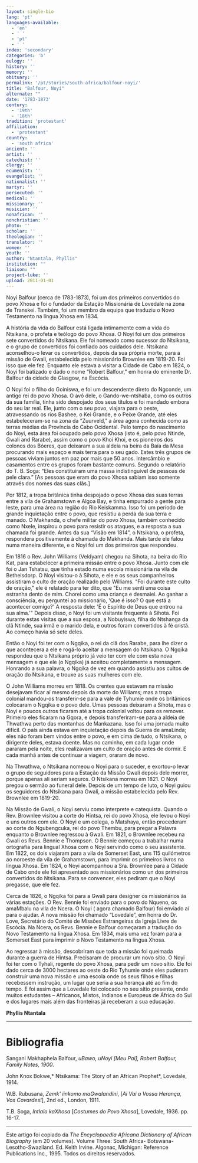 ```yaml
---
layout: single-bio
lang: 'pt'
languages-available:
  - 'en'
  - ' '
  - 'pt'
  - ' '
index: 'secondary'
categories: 'b'
eulogy: ''
history: ''
memory: ''
obituary: ''
permalink: '/pt/stories/south-africa/balfour-noyi/'
title: "Balfour, Noyi"
alternate: ""
date: '1783-1873'
century:
  - '19th'
  - '18th'
tradition: 'protestant'
affiliation:
  - 'protestant'
country:
  - 'south africa'
ancient: ''
artist: ''
catechist: ''
clergy: ''
ecumenist: ''
evangelist: ''
nationalist: ''
martyr: ''
persecuted: ''
medical: ''
missionary: ''
musician: ''
nonafrican: ''
nonchristian: ''
photo: ''
scholar: ''
theologian: ''
translator: ''
women: ''
youth: ''
author: "Ntantala, Phyllis"
institution: ""
liaison: ""
project-luke: ''
upload: 2011-01-01
---
```




Noyi Balfour (cerca de 1783-1873), foi um dos primeiros convertidos do povo Xhosa e foi o fundador da Estação Missionária de Lovedale na zona de Transkei. Também, foi um membro da equipa que traduziu o Novo Testamento na língua Xhosa em 1834.

A história da vida do Balfour está ligada intimamente com a vida do Ntsikana, o profeta e teólogo do povo Xhosa. O Noyi foi um dos primeiros sete convertidos do Ntsikana. Ele foi nomeado como sucessor do Ntsikana, e o grupo de convertidos foi confiado aos cuidados dele. Ntsikana aconselhou-o levar os convertidos, depois da sua própria morte, para a missão de Gwali, estabelecida pelo missionário Brownlee em 1819-20. Foi isso que ele fez. Enquanto ele estava a visitar a Cidade de Cabo em 1824, o Noyi foi batizado e dado o nome “Robert Balfour,” em honra do eminente Dr. Balfour da cidade de Glasgow, na Escócia.

O Noyi foi o filho do Goiniswa, e foi um descendente direto do Ngconde, um antigo rei do povo Xhosa. O avô dele, o Gando-we-ntshaba, como os outros da sua família, tinha sido despojado dos seus títulos e foi mandado embora do seu lar real. Ele, junto com o seu povo, viajara para o oeste, atravessando os rios Bashee, o Kei Grande, e o Peixe Grande, até eles estabeleceram-se na zona da “Zuurveld,” a área agora conhecida como as terras médias da Província do Cabo Ocidental. Pelo tempo do nascimento do Noyi, esta área foi ocupado pelo povo Xhosa (isto é, pelo povo Ntinde, Gwali and Rarabe), assim como o povo Khoi Khoi, e os pioneiros dos colonos dos Bóeres, que deixaram a sua aldeia na beira da Baía da Mesa procurando mais espaço e mais terra para o seu gado. Estes três grupos de pessoas viviam juntos em paz por mais que 50 anos. Intercâmbio e casamentos entre os grupos foram bastante comuns. Segundo o relatório do T. B. Soga: “Eles constituíram uma massa indistinguível de pessoas de pele clara.”  [As pessoas que eram do povo  Xhosa sabiam isso somente através dos nomes das suas clãs.]

Por 1812, a tropa britânica tinha despojado o povo Xhosa das suas terras entre a vila de Grahamstown e Algoa Bay, e tinha empurrado a gente para leste, para uma área na região do Rio Keiskamma. Isso foi um período de grande inquietação entre o povo, que resistiu a perda da sua terra e manado. O Makhanda, o chefe militar do povo Xhosa, também conhecido como Nxele, inspirou o povo para resistir os ataques, e a resposta a sua chamada foi grande. Antes da sua “Visão em 1814”, o Ntsikana, o profeta, respondera positivamente à chamada do Makhanda. Mais tarde ele falou numa maneira diferente, e o Noyi foi um dos primeiros que respondeu.

Em 1816 o Rev. John Williams (Veldyam) chegou na Sihota, na beira do Rio Kat, para estabelecer a primeira missão entre o povo  Xhosa. Junto com ele foi o Jan Tshatsu, que tinha estado numa escola missionária na vila de Bethelsdorp. O Noyi visitou-o à Sihota, e ele e os seus companheiros assistiram o culto de oração realizado pelo Williams. "Foi durante este culto de oração," ele é relatado para ter dito, que "Eu me senti uma coisa estranha dento de mim. Chorei como uma criança e desmaiei. Ao ganhar a consciência, eu perguntei ao missionário, 'Que é isso? O que está a acontecer comigo?' A resposta dele: 'É o Espírito de Deus que entrou na sua alma.'" Depois disso, o Noyi foi um visitante frequente à Sihota. Foi durante estas visitas que a sua esposa, a Nobuyiswa, filha do Ntshanga da clã Ntinde, sua irmã e o marido dela, e outros foram convertidos à fé cristã. Ao começo havia só sete deles.

Então o Noyi foi ter com o Ngqika, o rei da clã dos Rarabe, para lhe dizer o que acontecera a ele e rogá-lo aceitar a mensagem do Ntsikana. O Ngqika respondeu que o Ntsikana próprio já veio ter com ele com esta nova mensagem e que ele (o Ngqika) já aceitou completamente a mensagem. Honrando a sua palavra, o Ngqika de vez em quando assistiu aos cultos de oração do Ntsikana, e trouxe as suas mulheres com ele.

O John Williams morreu em 1818. Os crentes que estavam na missão desejavam ficar aí mesmo depois da morte do Williams; mas a tropa colonial mandou-os transferir-se para a vale de Tyhumie onde os britânicos colocaram o Ngqika e o povo dele. Umas pessoas deixaram a Sihota, mas o Noyi e poucos outros ficaram até a tropa colonial voltou para os remover. Primeiro eles ficaram na Gqora, e depois transferiram-se para a aldeia de Thwathwa perto das montanhas de Mankazana. Isso foi uma jornada muito difícil. O país ainda estava em inquietação depois da Guerra de amaLinda; eles não foram bem vindos entre o povo, e em cima de tudo, o Ntsikana, o dirigente deles, estava doente. Mas no caminho, em cada lugar onde pararam pela noite, eles realizavam um culto de oração antes de dormir. E cada manhã antes de continuar a viagem, oraram de novo.

Na Thwathwa, o Ntsikana nomeou o Noyi para o suceder, e exortou-o levar o grupo de seguidores para a Estação da Missão Gwali depois dele morrer, porque apenas ali  seriam seguros. O Ntsikana morreu em 1821. O Noyi pregou o sermão ao funeral dele. Depois de um tempo de luto, o Noyi guiou os seguidores do Ntsikana para Gwali, a missão estabelecida pelo Rev. Brownlee em 1819-20.

Na Missão de Gwali, o Noyi serviu como interprete e catequista. Quando o Rev. Brownlee visitou a corte do Hintsa, rei do povo Xhosa, ele levou o Noyi e uns outros com ele. O Noyi e um colega, o Matshaya, então procederam ao corte do Ngubengcuka, rei do povo Thembu, para pregar a Palavra enquanto o Brownlee regressou à Gwali. Em 1821, o Brownlee recebeu na Gwali os Revs. Bennie e Thompson. O Bennie começou a trabalhar numa ortografia para lingual Xhosa com o  Noyi servindo como o seu assistente. Em 1822, os dois viajaram para a vila de Somerset East, uns 115 quilómetros ao noroeste da vila de Grahamstown, para imprimir os primeiros livros na língua Xhosa. Em 1824, o Noyi acompanhou a Sra. Brownlee para a Cidade de Cabo onde ele foi apresentado aos missionários como un dos primeiros convertidos do Ntsikana. Para se convencer, eles pediram que o Noyi pregasse, que ele fez.

Cerca de 1826, o Ngqika foi para a Gwali para designer os missionários às várias estações. O Rev. Bennie foi enviado para o povo do Nqueno, os amaMbalu na vila de Ncera. O Noyi ( agora chamado Balfour) foi enviado aí para o ajudar. A nova missão foi chamado “Lovedale”, em honra do Dr. Love, Secretário do Comité de Missões Estrangeiras da Igreja Livre de Escócia. Na Ncera, os Revs. Bennie e Balfour começaram a tradução do Novo Testamento na língua Xhosa. Em 1834, mais uma vez foram para a Somerset East para imprimir o Novo Testamento na língua Xhosa.

Ao regressar à missão, descobriram que toda a missão foi queimada durante a guerra de Hintsa. Precisaram de procurar um novo sítio. O Noyi foi ter com o Tyhali, regente do povo Xhosa, para pedir um novo sítio. Ele foi dado cerca de 3000 hectares ao oeste do Rio Tyhumie onde eles puderam construir uma nova missão e uma escola onde os seus filhos e filhas recebessem instrução, um lugar que seria a sua herança até ao fim do tempo. E foi assim que a Lovedale foi colocado no seu sítio presente, onde muitos estudantes – Africanos, Mistos, Indianos e Europeus de África do Sul e dos lugares mais além das fronteiras já receberam a sua educação.

**Phyllis Ntantala**

---

# Bibliografia

Sangani Makhaphela Balfour, *uBawo, uNoyi [Meu Pai], Robert Balfour, Family Notes, 1900*.

John Knox Bokwe,* Ntsikama: The Story of an African Prophet*, Lovedale, 1914.

W.B. Rubusana, *Zemk' iinkomo maGwalandini*, [*Ai Vai a Vossa Herança, Vos Covardes!*], 2nd ed., London, 1911.

T.B. Soga, *Intlalo kaXhosa* [*Costumes do Povo Xhosa*], Lovedale, 1936. pp. 16-17.

---

Este artigo foi copiado da *The Encyclopaedia Africana Dictionary of African Biography* (em 20 volumes). Volume Three: South Africa- Botswana-Lesotho-Swaziland. Ed. Keith Irvine. Algonac, Michigan: Reference Publications Inc., 1995. Todos os direitos reservados.